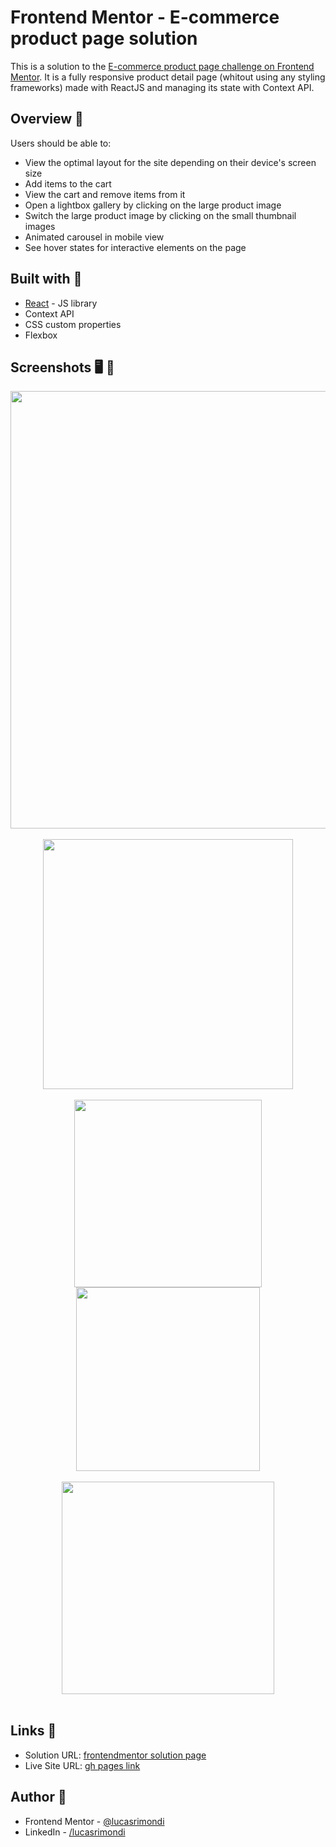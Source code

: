 # Frontend Mentor - E-commerce product page solution

This is a solution to the [E-commerce product page challenge on Frontend Mentor](https://www.frontendmentor.io/challenges/ecommerce-product-page-UPsZ9MJp6). It is a fully responsive product detail page (whitout using any styling frameworks) made with ReactJS and managing its state with Context API.

## Overview 📝

Users should be able to:

- View the optimal layout for the site depending on their device's screen size
- Add items to the cart
- View the cart and remove items from it
- Open a lightbox gallery by clicking on the large product image
- Switch the large product image by clicking on the small thumbnail images
- Animated carousel in mobile view
- See hover states for interactive elements on the page

## Built with 🔧

- [React](https://reactjs.org/) - JS library
- Context API
- CSS custom properties
- Flexbox

## Screenshots 🖥️ 📲

<div align="center">
<img width="700" src="https://user-images.githubusercontent.com/87493125/152624910-21d5bb6d-9125-470f-b166-07e338761ad0.png">
</div>
<br>
<div align="center">
<img height="400" src="https://user-images.githubusercontent.com/87493125/152624926-24e995d5-180f-4162-a9b1-68247297fd7d.png">
</div>
<br>
<div align="center">
<img width="300" src="https://user-images.githubusercontent.com/87493125/152624938-7b8877e5-9aba-4289-8bc3-35f4dc00349c.png">
<img width="293.5" src="https://user-images.githubusercontent.com/87493125/152624950-57919365-92d6-488c-8001-601ea473075f.png">
</div>
<br>
<div align="center">
<img width="340" src="https://user-images.githubusercontent.com/87493125/152624956-8af11c05-f721-49d9-837a-33df27b946b3.png">
</div>
<br>


## Links 🔗

- Solution URL: [frontendmentor solution page](https://www.frontendmentor.io/solutions/ecommerce-product-page-fully-responsive-reactjs-context-api-A21dn6HaH)
- Live Site URL: [gh pages link](https://lucasrimondi.github.io/femchallenge-ecommerce-product-page/)


## Author 👤

- Frontend Mentor - [@lucasrimondi](https://www.frontendmentor.io/profile/lucasrimondi)
- LinkedIn - [/lucasrimondi](https://www.linkedin.com/in/lucasrimondi/)

